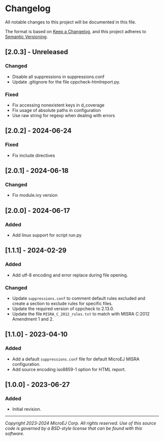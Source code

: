 # Changelog

All notable changes to this project will be documented in this file.

The format is based on [Keep a Changelog](https://keepachangelog.com/en/1.0.0/),
and this project adheres to [Semantic Versioning](https://semver.org/spec/v2.0.0.html).

## [2.0.3] - Unreleased

### Changed

  - Disable all suppressions in suppressions.conf
  - Update .gitignore for the file cppcheck-htmlreport.py.

### Fixed

  - Fix accessing nonexistent keys in d_coverage
  - Fix usage of absolute paths in configuration
  - Use raw string for regexp when dealing with errors

## [2.0.2] - 2024-06-24

### Fixed

  - Fix include directives

## [2.0.1] - 2024-06-18

### Changed

  - Fix module.ivy version

## [2.0.0] - 2024-06-17

### Added

  - Add linux support for script run.py

## [1.1.1] - 2024-02-29

### Added

  - Add utf-8 encoding and error replace during file opening.

### Changed

  - Update `suppressions.conf` to comment default rules excluded and create a section to exclude rules for specific files.
  - Update the required version of cppcheck to 2.13.0.
  - Update the file `MISRA_C_2012_rules.txt` to match with MISRA C:2012 Amendment 1 and 2.


## [1.1.0] - 2023-04-10

### Added

  - Add a default `suppressions.conf` file for default MicroEJ MISRA configuration.
  - Add source encoding iso8859-1 option for HTML report.


## [1.0.0] - 2023-06-27

### Added

  - Initial revision.

---
_Copyright 2023-2024 MicroEJ Corp. All rights reserved._
_Use of this source code is governed by a BSD-style license that can be found with this software._

